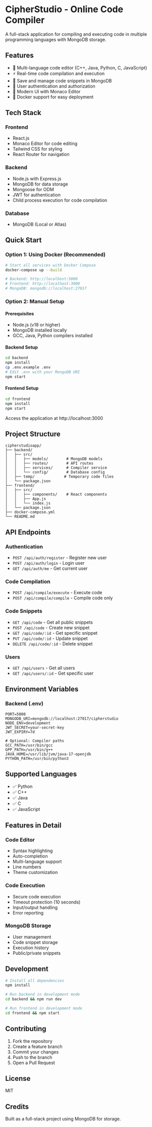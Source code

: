 # CipherStudio - Online Code Compiler

A full-stack application for compiling and executing code in multiple programming languages with MongoDB storage.

## Features

- 🌟 Multi-language code editor (C++, Java, Python, C, JavaScript)
- ⚡ Real-time code compilation and execution
- 💾 Save and manage code snippets in MongoDB
- 👥 User authentication and authorization
- 🎨 Modern UI with Monaco Editor
- 🐳 Docker support for easy deployment

## Tech Stack

### Frontend
- React.js
- Monaco Editor for code editing
- Tailwind CSS for styling
- React Router for navigation

### Backend
- Node.js with Express.js
- MongoDB for data storage
- Mongoose for ODM
- JWT for authentication
- Child process execution for code compilation

### Database
- MongoDB (Local or Atlas)

## Quick Start

### Option 1: Using Docker (Recommended)

```bash
# Start all services with Docker Compose
docker-compose up --build

# Backend: http://localhost:5000
# Frontend: http://localhost:3000
# MongoDB: mongodb://localhost:27017
```

### Option 2: Manual Setup

#### Prerequisites
- Node.js (v18 or higher)
- MongoDB installed locally
- GCC, Java, Python compilers installed

#### Backend Setup

```bash
cd backend
npm install
cp .env.example .env
# Edit .env with your MongoDB URI
npm start
```

#### Frontend Setup

```bash
cd frontend
npm install
npm start
```

Access the application at http://localhost:3000

## Project Structure

```
cipherstudioapp/
├── backend/
│   ├── src/
│   │   ├── models/        # MongoDB models
│   │   ├── routes/        # API routes
│   │   ├── services/      # Compiler service
│   │   └── config/        # Database config
│   ├── temp/             # Temporary code files
│   └── package.json
├── frontend/
│   ├── src/
│   │   ├── components/    # React components
│   │   ├── App.js
│   │   └── index.js
│   └── package.json
├── docker-compose.yml
└── README.md
```

## API Endpoints

### Authentication
- `POST /api/auth/register` - Register new user
- `POST /api/auth/login` - Login user
- `GET /api/auth/me` - Get current user

### Code Compilation
- `POST /api/compile/execute` - Execute code
- `POST /api/compile/compile` - Compile code only

### Code Snippets
- `GET /api/code` - Get all public snippets
- `POST /api/code` - Create new snippet
- `GET /api/code/:id` - Get specific snippet
- `PUT /api/code/:id` - Update snippet
- `DELETE /api/code/:id` - Delete snippet

### Users
- `GET /api/users` - Get all users
- `GET /api/users/:id` - Get specific user

## Environment Variables

### Backend (.env)

```env
PORT=5000
MONGODB_URI=mongodb://localhost:27017/cipherstudio
NODE_ENV=development
JWT_SECRET=your-secret-key
JWT_EXPIRY=7d

# Optional: Compiler paths
GCC_PATH=/usr/bin/gcc
GPP_PATH=/usr/bin/g++
JAVA_HOME=/usr/lib/jvm/java-17-openjdk
PYTHON_PATH=/usr/bin/python3
```

## Supported Languages

- ✅ Python
- ✅ C++
- ✅ Java
- ✅ C
- ✅ JavaScript

## Features in Detail

### Code Editor
- Syntax highlighting
- Auto-completion
- Multi-language support
- Line numbers
- Theme customization

### Code Execution
- Secure code execution
- Timeout protection (10 seconds)
- Input/output handling
- Error reporting

### MongoDB Storage
- User management
- Code snippet storage
- Execution history
- Public/private snippets

## Development

```bash
# Install all dependencies
npm install

# Run backend in development mode
cd backend && npm run dev

# Run frontend in development mode
cd frontend && npm start
```

## Contributing

1. Fork the repository
2. Create a feature branch
3. Commit your changes
4. Push to the branch
5. Open a Pull Request

## License

MIT

## Credits

Built as a full-stack project using MongoDB for storage.


